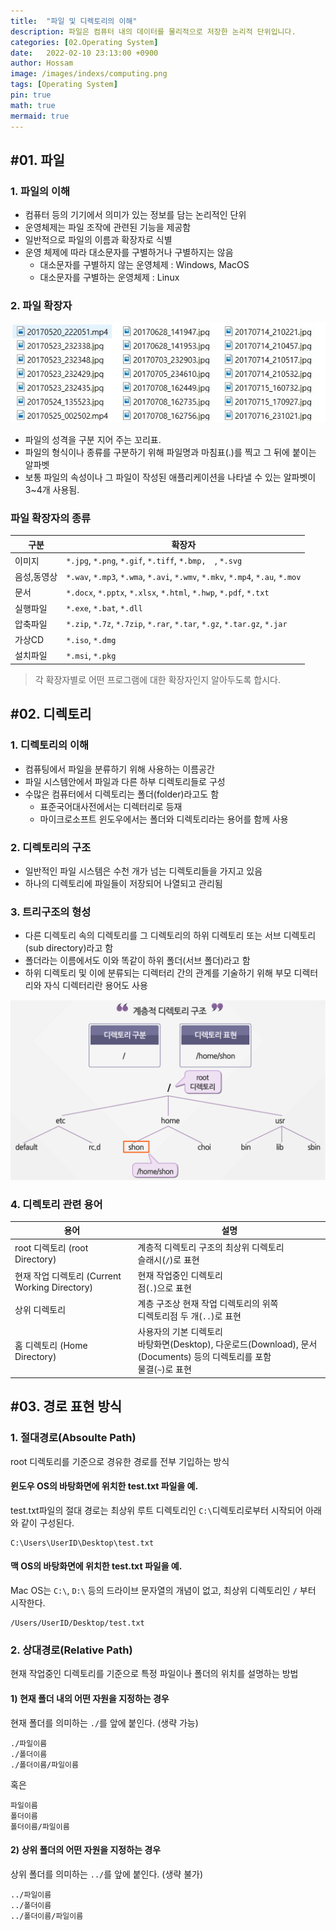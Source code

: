 ```yaml
---
title:  "파일 및 디렉토리의 이해"
description: 파일은 컴퓨터 내의 데이터를 물리적으로 저장한 논리적 단위입니다.
categories: [02.Operating System]
date:   2022-02-10 23:13:00 +0900
author: Hossam
image: /images/indexs/computing.png
tags: [Operating System]
pin: true
math: true
mermaid: true
---
```


## #01. 파일

### 1. 파일의 이해

- 컴퓨터 등의 기기에서 의미가 있는 정보를 담는 논리적인 단위
- 운영체제는 파일 조작에 관련된 기능을 제공함
- 일반적으로 파일의 이름과 확장자로 식별
- 운영 체제에 따라 대소문자를 구별하거나 구별하지는 않음
  - 대소문자를 구별하지 않는 운영체제 : Windows, MacOS
  - 대소문자를 구별하는 운영체제 : Linux

### 2. 파일 확장자

![img](/images/2022/0210/ext.jpg)

- 파일의 성격을 구분 지어 주는 꼬리표.
- 파일의 형식이나 종류를 구분하기 위해 파일명과 마침표(.)를 찍고 그 뒤에 붙이는 알파벳
- 보통 파일의 속성이나 그 파일이 작성된 애플리케이션을 나타낼 수 있는 알파벳이 3~4개 사용됨.

### 파일 확장자의 종류

| 구분        | 확장자                                                                         |
| ----------- | ------------------------------------------------------------------------------ |
| 이미지      | `*.jpg`, `*.png`, `*.gif`, `*.tiff`, `*.bmp,  `, `*.svg`                       |
| 음성,동영상 | `*.wav`, `*.mp3`, `*.wma`, `*.avi`, `*.wmv`, `*.mkv`, `*.mp4`, `*.au`, `*.mov` |
| 문서        | `*.docx`, `*.pptx`, `*.xlsx`, `*.html`, `*.hwp`, `*.pdf`, `*.txt`              |
| 실행파일    | `*.exe`, `*.bat`, `*.dll`                                                      |
| 압축파일    | `*.zip`, `*.7z`, `*.7zip`, `*.rar`, `*.tar`, `*.gz`, `*.tar.gz`, `*.jar`       |
| 가상CD      | `*.iso`, `*.dmg`                                                               |
| 설치파일    | `*.msi`, `*.pkg`                                                               |

> 각 확장자별로 어떤 프로그램에 대한 확장자인지 알아두도록 합시다.

## #02. 디렉토리

### 1. 디렉토리의 이해

- 컴퓨팅에서 파일을 분류하기 위해 사용하는 이름공간
- 파일 시스템안에서 파일과 다른 하부 디렉토리들로 구성
- 수많은 컴퓨터에서 디렉토리는 폴더(folder)라고도 함
  - 표준국어대사전에서는 디렉터리로 등재
  - 마이크로소프트 윈도우에서는 폴더와 디렉토리라는 용어를 함께 사용

### 2. 디렉토리의 구조

- 일반적인 파일 시스템은 수천 개가 넘는 디렉토리들을 가지고 있음
- 하나의 디렉토리에 파일들이 저장되어 나열되고 관리됨

### 3. 트리구조의 형성

- 다른 디렉토리 속의 디렉토리를 그 디렉토리의 하위 디렉토리 또는 서브 디렉토리(sub directory)라고 함
- 폴더라는 이름에서도 이와 똑같이 하위 폴더(서브 폴더)라고 함
- 하위 디렉토리 및 이에 분류되는 디렉터리 간의 관계를 기술하기 위해 부모 디렉터리와 자식 디렉터리란 용어도 사용

![img](/images/2022/0210/dir.png)

### 4. 디렉토리 관련 용어

| 용어                                           | 설명                                                                                                                        |
| ---------------------------------------------- | --------------------------------------------------------------------------------------------------------------------------- |
| root 디렉토리 (root Directory)                 | 계층적 디렉토리 구조의 최상위 디렉토리<br/>슬래시(`/`)로 표현                                                               |
| 현재 작업 디렉토리 (Current Working Directory) | 현재 작업중인 디렉토리<br/>점(`.`)으로 표현                                                                                 |
| 상위 디렉토리                                  | 계층 구조상 현재 작업 디렉토리의 위쪽<br/>디렉토리점 두 개(`..`)로 표현                                                     |
| 홈 디렉토리 (Home Directory)                   | 사용자의 기본 디렉토리<br/>바탕화면(Desktop), 다운로드(Download), 문서(Documents) 등의 디렉토리를 포함<br/>물결(`~`)로 표현 |

## #03. 경로 표현 방식

### 1. 절대경로(Absoulte Path)

root 디렉토리를 기준으로 경유한 경로를 전부 기입하는 방식

#### 윈도우 OS의 바탕화면에 위치한 test.txt 파일을 예.

test.txt파일의 절대 경로는 최상위 루트 디렉토리인 `C:\`디렉토리로부터 시작되어 아래와 같이 구성된다.

```
C:\Users\UserID\Desktop\test.txt
```

#### 맥 OS의 바탕화면에 위치한 test.txt 파일을 예.

Mac OS는 `C:\`, `D:\` 등의 드라이브 문자열의 개념이 없고, 최상위 디렉토리인 `/` 부터 시작한다.

```
/Users/UserID/Desktop/test.txt
```

### 2. 상대경로(Relative Path)

현재 작업중인 디렉토리를 기준으로 특정 파일이나 폴더의 위치를 설명하는 방법

#### 1) 현재 폴더 내의 어떤 자원을 지정하는 경우

현재 폴더를 의미하는 `./`를 앞에 붙인다. (생략 가능)

```
./파일이름
./폴더이름
./폴더이름/파일이름
```

혹은

```
파일이름
폴더이름
폴더이름/파일이름
```

#### 2) 상위 폴더의 어떤 자원을 지정하는 경우

상위 폴더를 의미하는 `../`를 앞에 붙인다. (생략 불가)

```
../파일이름
../폴더이름
../폴더이름/파일이름
```